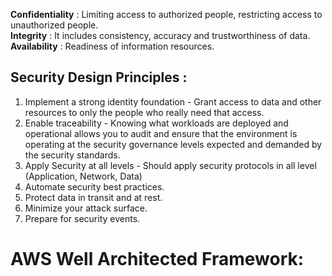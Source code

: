 **Confidentiality** : Limiting access to authorized people, restricting access to unauthorized people.<br>
**Integrity** : It includes consistency, accuracy and trustworthiness of data.<br>
**Availability** : Readiness of information resources.<br>

## Security Design Principles :<br>

1. Implement a strong identity foundation - Grant access to data and other resources to only the people who really need that access.<br>
2. Enable traceability - Knowing what workloads are deployed and operational allows you to audit and ensure that the environment is operating at the security governance levels expected and demanded by the security standards.<br>
3. Apply Security at all levels - Should apply security protocols in all level (Application, Network, Data)<br>
4. Automate security best practices.<br>
5. Protect data in transit and at rest.<br>
6. Minimize your attack surface.<br>
7. Prepare for security events.<br>

# AWS Well Architected Framework:
